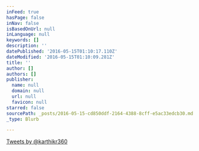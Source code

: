```yaml
---
inFeed: true
hasPage: false
inNav: false
isBasedOnUrl: null
inLanguage: null
keywords: []
description: ''
datePublished: '2016-05-15T01:10:17.110Z'
dateModified: '2016-05-15T01:10:09.281Z'
title: ''
author: []
authors: []
publisher:
  name: null
  domain: null
  url: null
  favicon: null
starred: false
sourcePath: _posts/2016-05-15-cd850ddf-2164-4388-8cff-e5ac33edcb30.md
_type: Blurb

---
```

[Tweets by @karthikr360][0]   


[0]: https://twitter.com/karthikr360